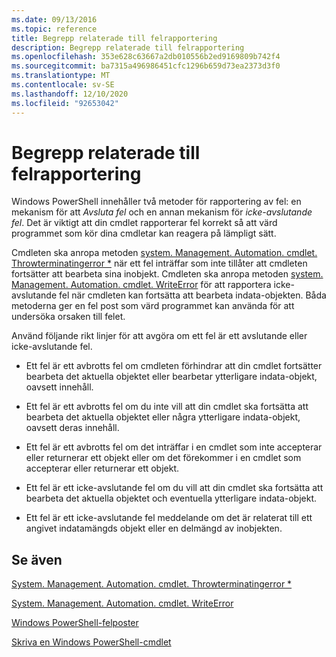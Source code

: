 ```yaml
---
ms.date: 09/13/2016
ms.topic: reference
title: Begrepp relaterade till felrapportering
description: Begrepp relaterade till felrapportering
ms.openlocfilehash: 353e628c63667a2db010556b2ed9169809b742f4
ms.sourcegitcommit: ba7315a496986451cfc1296b659d73ea2373d3f0
ms.translationtype: MT
ms.contentlocale: sv-SE
ms.lasthandoff: 12/10/2020
ms.locfileid: "92653042"
---
```

# <a name="error-reporting-concepts"></a>Begrepp relaterade till felrapportering

Windows PowerShell innehåller två metoder för rapportering av fel: en mekanism för att *Avsluta fel* och en annan mekanism för *icke-avslutande fel*. Det är viktigt att din cmdlet rapporterar fel korrekt så att värd programmet som kör dina cmdletar kan reagera på lämpligt sätt.

Cmdleten ska anropa metoden [system. Management. Automation. cmdlet. Throwterminatingerror *](/dotnet/api/System.Management.Automation.Cmdlet.ThrowTerminatingError) när ett fel inträffar som inte tillåter att cmdleten fortsätter att bearbeta sina inobjekt. Cmdleten ska anropa metoden [system. Management. Automation. cmdlet. WriteError](/dotnet/api/System.Management.Automation.Cmdlet.WriteError) för att rapportera icke-avslutande fel när cmdleten kan fortsätta att bearbeta indata-objekten. Båda metoderna ger en fel post som värd programmet kan använda för att undersöka orsaken till felet.

Använd följande rikt linjer för att avgöra om ett fel är ett avslutande eller icke-avslutande fel.

- Ett fel är ett avbrotts fel om cmdleten förhindrar att din cmdlet fortsätter bearbeta det aktuella objektet eller bearbetar ytterligare indata-objekt, oavsett innehåll.

- Ett fel är ett avbrotts fel om du inte vill att din cmdlet ska fortsätta att bearbeta det aktuella objektet eller några ytterligare indata-objekt, oavsett deras innehåll.

- Ett fel är ett avbrotts fel om det inträffar i en cmdlet som inte accepterar eller returnerar ett objekt eller om det förekommer i en cmdlet som accepterar eller returnerar ett objekt.

- Ett fel är ett icke-avslutande fel om du vill att din cmdlet ska fortsätta att bearbeta det aktuella objektet och eventuella ytterligare indata-objekt.

- Ett fel är ett icke-avslutande fel meddelande om det är relaterat till ett angivet indatamängds objekt eller en delmängd av inobjekten.

## <a name="see-also"></a>Se även

[System. Management. Automation. cmdlet. Throwterminatingerror *](/dotnet/api/System.Management.Automation.Cmdlet.ThrowTerminatingError)

[System. Management. Automation. cmdlet. WriteError](/dotnet/api/System.Management.Automation.Cmdlet.WriteError)

[Windows PowerShell-felposter](./windows-powershell-error-records.md)

[Skriva en Windows PowerShell-cmdlet](./writing-a-windows-powershell-cmdlet.md)

